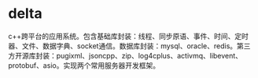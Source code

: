 # delta
c++跨平台的应用系统。包含基础库封装：线程、同步原语、事件、时间、定时器、文件、数据字典、socket通信。数据库封装：mysql、oracle、redis。第三方开源库封装：pugixml、jsoncpp、zip、log4cplus、activmq、libevent、protobuf、asio。实现两个常用服务器开发框架。
